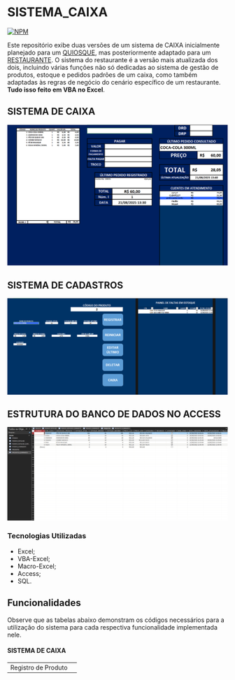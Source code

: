 # SISTEMA_CAIXA
[![NPM](https://img.shields.io/npm/l/react)](https://github.com/BernardoSeijasCavalcante/SISTEMA_CAIXA/blob/main/LICENSE) 

<div>
  Este repositório exibe duas versões de um sistema de CAIXA inicialmente planejado para um <a href="https://github.com/BernardoSeijasCavalcante/SISTEMA_CAIXA/blob/main/CAIXA_QUIOSQUE.xlsm">QUIOSQUE</a>, mas posteriormente adaptado para um <a href="https://github.com/BernardoSeijasCavalcante/SISTEMA_CAIXA/tree/main/CAIXA_RESTAURANTE">RESTAURANTE</a>. O sistema do restaurante é a versão mais atualizada dos dois, incluindo várias funções não só dedicadas ao sistema de gestão de produtos, estoque e pedidos padrões de um caixa, como também adaptadas às regras de negócio do cenário específico de um restaurante. <strong>Tudo isso feito em VBA no Excel</strong>.
</div>

<h2>SISTEMA DE CAIXA</h2>
<img src="https://github.com/BernardoSeijasCavalcante/SISTEMA_CAIXA/blob/main/IMAGENS/CAIXA_RESTAURANTE/TELA_DE_CAIXA_COM_CLIENTES_E_PRODUTOS.png">

<h2>SISTEMA DE CADASTROS</h2>
<img src="https://github.com/BernardoSeijasCavalcante/SISTEMA_CAIXA/blob/main/IMAGENS/CAIXA_RESTAURANTE/TELA_CADASTRO_COM_PRODUTO.png">

<h2>ESTRUTURA DO BANCO DE DADOS NO ACCESS</h2>
<img src="https://github.com/BernardoSeijasCavalcante/SISTEMA_CAIXA/blob/main/IMAGENS/CAIXA_RESTAURANTE/BANCO_DE_DADOS.png">

<h3>Tecnologias Utilizadas</h3>
<ul>
  <li>Excel;</li>
  <li>VBA-Excel;</li>
  <li>Macro-Excel;</li>
  <li>Access;</li>
  <li>SQL.</li>
</ul>

<h2>Funcionalidades</h2>
<p>Observe que as tabelas abaixo demonstram os códigos necessários para a utilização do sistema para cada respectiva funcionalidade implementada nele.</p>
<h4>SISTEMA DE CAIXA</h4>
<table>
  <tr>
    <td>Registro de Produto</td>
    <td></td>
  </tr>
</table>
